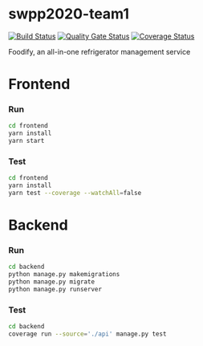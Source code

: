 # swpp2020-team1

[![Build Status](https://travis-ci.org/swsnu/swpp2020-team1.svg?branch=master)](https://travis-ci.org/swsnu/swpp2020-team1)
[![Quality Gate Status](https://sonarcloud.io/api/project_badges/measure?project=swsnu_swpp2020-team1&metric=alert_status)](https://sonarcloud.io/dashboard?id=swsnu_swpp2020-team1)
[![Coverage Status](https://coveralls.io/repos/github/swsnu/swpp2020-team1/badge.svg?branch=master)](https://coveralls.io/github/swsnu/swpp2020-team1?branch=master)

Foodify, an all-in-one refrigerator management service

# Frontend  
### Run  
```Bash
cd frontend
yarn install
yarn start
```

### Test
```Bash
cd frontend
yarn install
yarn test --coverage --watchAll=false
```

# Backend
### Run
```Bash
cd backend
python manage.py makemigrations
python manage.py migrate
python manage.py runserver 
```

### Test 
```Bash
cd backend
coverage run --source='./api' manage.py test
```
